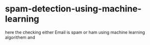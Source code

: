 # spam-detection-using-machine-learning
here the checking either Email is spam or ham using machine learning algorithem and 
